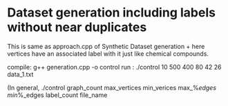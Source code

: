 # Dataset generation including labels without near duplicates

This is same as approach.cpp of Synthetic Dataset generation + here vertices have an associated label with it just like chemical compounds. 


compile: g++ generation.cpp -o control
run : ./control 10 500 400 80 42 26  data_1.txt

(In general, ./control graph_count max_vertices min_verices max_%_edges min_%_edges label_count file_name